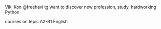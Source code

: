 Viki Kon
@freehavi tg
want to discover new profession, study, hardworking
Python


courses on tepic
A2-B1 English
